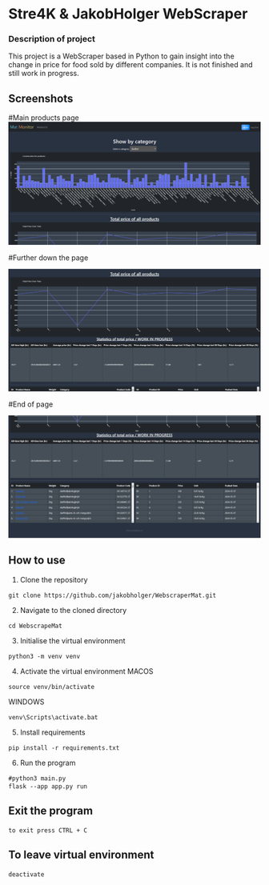 Stre4K & JakobHolger WebScraper
==============================

### Description of project
This project is a WebScraper based in Python to gain insight into the change in price for food sold by different companies. It is not finished and still work in progress.

## Screenshots

#Main products page
![Screenshot 1](screenshots/Products1.png)

#Further down the page

![Screenshot 2](screenshots/Products2.png)

#End of page

![Screenshot 3](screenshots/Products3.png)


## How to use

1. Clone the repository
```
git clone https://github.com/jakobholger/WebscraperMat.git
```
2. Navigate to the cloned directory
```
cd WebscrapeMat
```
3. Initialise the virtual environment
```
python3 -m venv venv
```
4. Activate the virtual environment
MACOS
```
source venv/bin/activate
```
WINDOWS
```
venv\Scripts\activate.bat
```
5. Install requirements
```
pip install -r requirements.txt
```
6. Run the program
```
#python3 main.py
flask --app app.py run
```

## Exit the program
```
to exit press CTRL + C
```

## To leave virtual environment
```
deactivate
```
